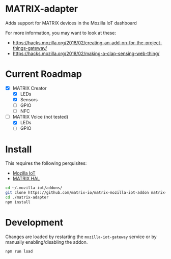 # MATRIX-adapter

Adds support for MATRIX devices in the Mozilla IoT dashboard

For more information, you may want to look at these:

- https://hacks.mozilla.org/2018/02/creating-an-add-on-for-the-project-things-gateway/
- https://hacks.mozilla.org/2018/02/making-a-clap-sensing-web-thing/

# Current Roadmap

- [x] MATRIX Creator
  - [x] LEDs
  - [x] Sensors
  - [ ] GPIO
  - [ ] NFC

- [ ] MATRIX Voice (not tested)
  - [x] LEDs
  - [ ] GPIO

# Install

This requires the following perquisites:

- [Mozilla IoT](https://iot.mozilla.org/docs/gateway-getting-started-guide.html)
- [MATRIX HAL](https://matrix-io.github.io/matrix-documentation/matrix-hal/getting-started/installation-package/)

```bash
cd ~/.mozilla-iot/addons/
git clone https://github.com/matrix-io/matrix-mozilla-iot-addon matrix-adapter
cd ./matrix-adapter
npm install
```

# Development

Changes are loaded by restarting the `mozilla-iot-gateway` service or by manually enabling/disabling the addon.

```bash
npm run load
```
